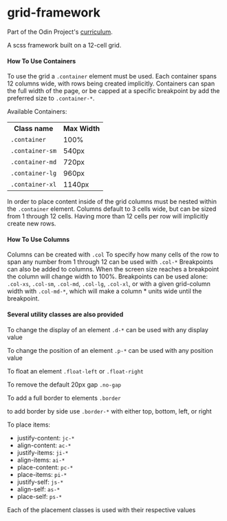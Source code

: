 # grid-framework

Part of the Odin Project's [curriculum](https://www.theodinproject.com/courses/html-and-css/lessons/design-your-own-grid-based-framework). 

A scss framework built on a 12-cell grid.

<h4>How To Use Containers</h4>

To use the grid a <code>.container</code> element must be used. Each container spans 12 columns wide, with rows being created implicitly.
Containers can span the full width of the page, or be capped at a specific breakpoint by add the preferred size to <code>.container-*</code>.

Available Containers:
<table>
  <tr>
    <th>Class name</th>
    <th>Max Width</th>
  </tr>
  <tr>
    <td>
      <code>.container</code>
    </td>
    <td>
      100%
    </td>
  </tr>
  <tr>
    <td>
      <code>.container-sm</code>
    </td>
    <td>
      540px
    </td>  
  </tr>
   <tr>
    <td>
      <code>.container-md</code>
    </td>
    <td>
      720px
    </td>  
  </tr>
   <tr>
    <td>
      <code>.container-lg</code>
    </td>
    <td>
      960px
    </td>  
  </tr>
  <tr>
    <td>
      <code>.container-xl</code>
    </td>
    <td>
      1140px
    </td>  
  </tr>
</table>  

In order to place content inside of the grid columns must be nested within the <code>.container</code> element.
Columns default to 3 cells wide, but can be sized from 1 through 12 cells. Having more than 12 cells per row will implicitly create
new rows.

<h4>How To Use Columns</h4>

Columns can be created with <code>.col</code>
To specify how many cells of the row to span any number from 1 through 12 can be used with <code>.col-*</code>
Breakpoints can also be added to columns. When the screen size reaches a breakpoint the column will change width to 100%.
Breakpoints can be used alone: <code>.col-xs</code>, <code>.col-sm</code>, <code>.col-md</code>, <code>.col-lg</code>, <code>.col-xl</code>,
or with a given grid-column width with <code>.col-md-\*</code>, which will make a column * units wide until the breakpoint.


<h4>Several utility classes are also provided</h4>

To change the display of an element <code>.d-*</code> can be used with any display value

To change the position of an element <code>.p-*</code> can be used with any position value

To float an element <code>.float-left</code> or <code>.float-right</code>

To remove the default 20px gap <code>.no-gap</code>

To add a full border to elements <code>.border</code>

to add border by side use <code>.border-*</code> with either top, bottom, left, or right

To place items:
  <ul>
    <li>justify-content: <code>jc-*</code></li>
    <li>align-content: <code>ac-*</code></li>
    <li>justify-items: <code>ji-*</code></li>
    <li>align-items: <code>ai-*</code></li>
    <li>place-content: <code>pc-*</code></li>
    <li>place-items: <code>pi-*</code></li>
    <li>justify-self: <code>js-*</code></li>
    <li>align-self: <code>as-*</code></li>
    <li>place-self: <code>ps-*</code></li>
  </ul>

Each of the placement classes is used with their respective values
